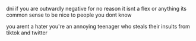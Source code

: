 dni if you are outwardly negative for no reason it isnt a flex or anything its common sense to be nice to people you dont know

you arent a hater you're an annoying teenager who steals their insults from tiktok and twitter
